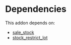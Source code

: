 # Dependencies

This addon depends on:

- [sale_stock](https://github.com/bringout/oca-ocb-sale/tree/3531a720906f8e17d5fa4dafe32471b2aada3721/odoo-bringout-oca-ocb-sale_stock)
- [stock_restrict_lot](https://github.com/bringout/oca-workflow-process)
